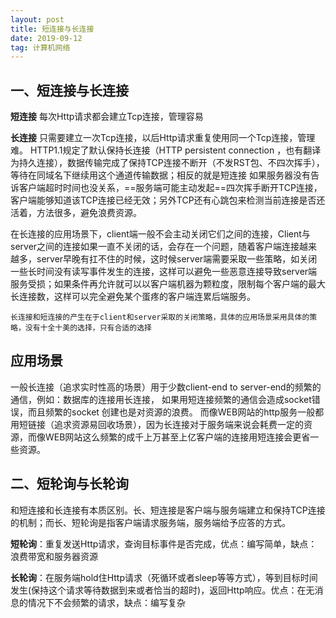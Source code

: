 ```yaml
---
layout: post
title: 短连接与长连接
date: 2019-09-12 
tag: 计算机网络
---
```


## 一、短连接与长连接

**短连接**
每次Http请求都会建立Tcp连接，管理容易

**长连接**
只需要建立一次Tcp连接，以后Http请求重复使用同一个Tcp连接，管理难。
HTTP1.1规定了默认保持长连接（HTTP persistent connection ，也有翻译为持久连接），数据传输完成了保持TCP连接不断开（不发RST包、不四次挥手），等待在同域名下继续用这个通道传输数据；相反的就是短连接
如果服务器没有告诉客户端超时时间也没关系，==服务端可能主动发起==四次挥手断开TCP连接，客户端能够知道该TCP连接已经无效；另外TCP还有心跳包来检测当前连接是否还活着，方法很多，避免浪费资源。

在长连接的应用场景下，client端一般不会主动关闭它们之间的连接，Client与server之间的连接如果一直不关闭的话，会存在一个问题，随着客户端连接越来越多，server早晚有扛不住的时候，这时候server端需要采取一些策略，如关闭一些长时间没有读写事件发生的连接，这样可以避免一些恶意连接导致server端服务受损；如果条件再允许就可以以客户端机器为颗粒度，限制每个客户端的最大长连接数，这样可以完全避免某个蛋疼的客户端连累后端服务。


```
长连接和短连接的产生在于client和server采取的关闭策略，具体的应用场景采用具体的策略，没有十全十美的选择，只有合适的选择
```


## 应用场景
一般长连接（追求实时性高的场景）用于少数client-end to server-end的频繁的通信，例如：数据库的连接用长连接， 如果用短连接频繁的通信会造成socket错误，而且频繁的socket 创建也是对资源的浪费。
而像WEB网站的http服务一般都用短链接（追求资源易回收场景），因为长连接对于服务端来说会耗费一定的资源，而像WEB网站这么频繁的成千上万甚至上亿客户端的连接用短连接会更省一些资源。

## 二、短轮询与长轮询
和短连接和长连接有本质区别。长、短连接是客户端与服务端建立和保持TCP连接的机制；而长、短轮询是指客户端请求服务端，服务端给予应答的方式。

**短轮询**：重复发送Http请求，查询目标事件是否完成，优点：编写简单，缺点：浪费带宽和服务器资源

**长轮询**：在服务端hold住Http请求（死循环或者sleep等等方式），等到目标时间发生(保持这个请求等待数据到来或者恰当的超时)，返回Http响应。优点：在无消息的情况下不会频繁的请求，缺点：编写复杂